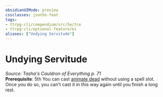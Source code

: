 ```yaml
---
obsidianUIMode: preview
cssclasses: json5e-feat
tags:
- ttrpg-cli/compendium/src/5e/tce
- ttrpg-cli/optional-feature/ei
aliases: ["Undying Servitude"]
---
```

# Undying Servitude
*Source: Tasha's Cauldron of Everything p. 71*  
**Prerequisite**: 5th
You can cast [animate dead](2-Mechanics/CLI/spells/animate-dead-xphb.md) without using a spell slot. Once you do so, you can't cast it in this way again until you finish a long rest.